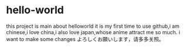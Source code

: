 # hello-world
this project is main about helloworld
it is my first time to use github,i am chinese,i love china,i also love japan,whose anime attract me so much.
i want to make some changes よろしくお願いします，请多多关照。
